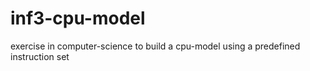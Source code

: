 inf3-cpu-model
==============

exercise in computer-science to build a cpu-model using a predefined instruction set
